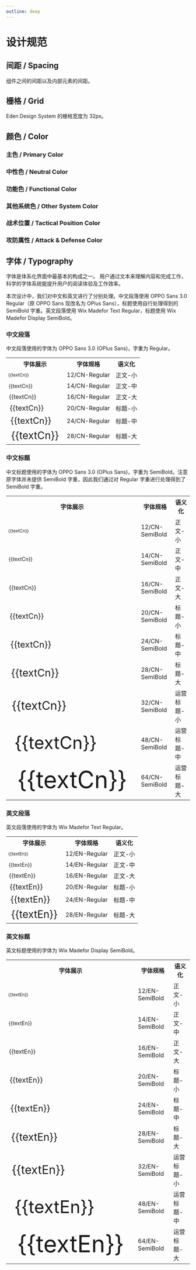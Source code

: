 ```yaml
---
outline: deep
---
```


# 设计规范

## 间距 / Spacing

组件之间的间距以及内部元素的间距。

<script setup>
  import ColorPalette from "@components/docs/ColorPalette.vue";
  import ColorPaletteGroup from "@components/docs/ColorPaletteGroup.vue";

    const columns = [
      {
          title: "间距",
      dataIndex: "spacing",
      },
      {
        title: "描述",
        dataIndex: "description",
      },
      {
        title: "例",
        dataIndex: "example",
      }
    ];

    const data = [
      {
        spacing: "1px",
        description: "小型组件中父元素的 padding",
        example: "small 尺寸的 Tag 中，标签文字到边框的距离",
      },
      {
        spacing: "2px",
        description: "小型组件中标题和辅助信息的间距",
        example: "normal 尺寸的 Tag 中，标签文字到边框的距离",
      },
      {
        spacing: "4px",
        description: "多层嵌套组件内部元素的间距",
        example: "large 尺寸的 Tag 中，标签文字到边框的距离",
      },
      {
        spacing: "8px",
        description: "组件内部元素的一般间距；互相关联的组件之间的间距",
        example: "MomoTalk 选项卡片中两个选项之间的间距",
      },
      {
        spacing: "10px",
        description: ""
      },
      {
        spacing: "12px",
        description: ""
      },
      {
        spacing: "16px",
        description: "组件间元素的一般间距"
      },
      {
        spacing: "32px",
        description: "大型组件或布局间的间距，栅格单元格尺寸"
      },
    ]

    const aronaBlueGroup = {
    token: "阿罗娜蓝 / Arona Blue",
    description: "阿罗娜蓝是 Eden Design System 的主色，用于品牌标识和主要操作元素。",
    primary: true,
    background: false,
    palettes: [
      {
        color: "#2773E1",
        darkColor: "#4B91E7",
        description: "常规",
        token: "arona-blue-6",
      },
      {
        color: "#4A91E7",
        darkColor: "#397EE1",
        description: "悬浮",
        token: "arona-blue-5",
      },
      {
        color: "#1857BC",
        darkColor: "#70ADED",
        description: "点击",
        token: "arona-blue-7",
      },
      {
        color: "#6FACED",
        darkColor: "#225DBC",
        description: "特殊场景",
        token: "arona-blue-4",
      },
      {
        color: "#96C6F3",
        darkColor: "#114097",
        description: "一般禁用",
        token: "arona-blue-3",
      },
      {
        color: "#BEDEF9",
        darkColor: "#052772",
        description: "文字禁用",
        token: "arona-blue-2",
      },
      {
        color: "#E8F5FF",
        darkColor: "#00164D",
        description: "浅色/白底悬浮",
        token: "arona-blue-1",
      },
    ]
  }

  const grayGroup = {
    token: "灰度 / Gray",
    description: "灰度色卡包含了从纯黑到纯白共 9 个色阶。",
    palettes: [
      {
        color: "#000",
        description: "纯黑",
        token: "color-gray-9",
      },
      {
        color: "#141414",
        description: "8 度灰",
        token: "color-gray-8",
      },
      {
        color: "#242424",
        description: "14 度灰",
        token: "color-gray-7",
      },
      {
        color: "#404040",
        description: "25 度灰",
        token: "color-gray-6",
      },
      {
        color: "#7c7c7c",
        description: "49 度灰",
        token: "color-gray-5",
      },
      {
        color: "#c0c0c0",
        description: "75 度灰",
        token: "color-gray-4",
      },
      {
        color: "#dfdfdf",
        description: "87 度灰",
        token: "color-gray-3",
      },
      {
        color: "#f2f2f2",
        description: "95 度灰",
        token: "color-gray-2",
      },
      {
        color: "#fff",
        description: "纯白",
        token: "color-gray-1",
      },
    ]
  }

  const fillGroup = {
    token: "填充色 / Fill",
    description: "填充色用于非主要类型的图标填充，以及部分元素的背景填充。",
    palettes: [
      {
        color: "#A3A3A5",
        darkColor: "#4B4B4B",
        description: "强调/图标/特殊场景",
        token: "color-fill-5",
      },
      {
        color: "#818181",
        darkColor: "#828284",
        description: "重/特殊场景",
        token: "color-fill-4",
      },
      {
        color: "#c0c0c0",
        darkColor: "#474749",
        description: "深/灰底悬浮",
        token: "color-fill-3",
      },
      {
        color: "#dfdfdf",
        darkColor: "#414144",
        description: "一般/常规/白底悬浮",
        token: "color-fill-2",
      },
      {
        color: "#f2f2f2",
        darkColor: "#37373A",
        description: "浅/禁用",
        token: "color-fill-1",
      },
      {
        color: "#fff",
        darkColor: "#242424",
        description: "白色",
        token: "color-fill-base",
      },
    ]
  }

  const textGroup = {
    token: "文字 / Text",
    description: "用于文本内容的展示。",
    palettes: [
      {
        color: "#242424",
        darkColor: "#fff",
        description: "强调/正文标题",
        token: "color-text-5",
      },
      {
        color: "#505050",
        darkColor: "#B8B8B8",
        description: "次强调/正文标题",
        token: "color-text-4",
      },
      {
        color: "#7c7c7c",
        darkColor: "#8C8C8C",
        description: "次要信息",
        token: "color-text-3",
      },
      {
        color: "#bdbdbd",
        darkColor: "#8C8C8C",
        description: "置灰信息",
        token: "color-text-2",
      },
      {
        color: "#fff",
        darkColor: "#1C1C1E",
        description: "纯白文字",
        token: "color-text-1",
      },
    ]
  }

  const borderGroup = {
    token: "边框 / Border",
    description: "用于边框的颜色。",
    palettes: [
      {
        color: "#a0a0a0",
        darkColor: "#6B6B6B",
        description: "重/按钮描边",
        token: "color-border-4",
      },
      {
        color: "#b3b3b3",
        darkColor: "#575757",
        description: "深/悬浮",
        token: "color-border-3",
      },
      {
        color: "#ececec",
        darkColor: "#474749",
        description: "一般",
        token: "color-border-2",
      },
      {
        color: "#f2f2f2",
        darkColor: "#37373A",
        description: "浅",
        token: "color-border-1",
      },
    ]
  }

  const successGroup = {
    token: "成功 / Success",
    description: "用于成功、通过状态的提示。",
    palettes: [
      {
        color: "#00b42a",
        darkColor: "#8ED051",
        description: "常规",
        token: "success-6",
      },
      {
        color: "#88d045",
        darkColor: "#7AC43D",
        description: "悬浮",
        token: "success-5",
      },
      {
        color: "#53a618",
        darkColor: "#AADC74",
        description: "点击",
        token: "success-7",
      },
      {
        color: "#c0e790",
        darkColor: "#408814",
        description: "禁用",
        token: "success-3",
      },
      {
        color: "#dbf3ba",
        darkColor: "#296A07",
        description: "特殊场景",
        token: "success-2",
      },
      {
        color: "#f6ffe8",
        darkColor: "#184D00",
        description: "浅色背景",
        token: "success-1",
      },
    ]
  }

  const warningGroup = {
    token: "警告 / Warning",
    description: "主要用于警告、重点提醒、等待类色彩。",
    palettes: [
      {
        color: "#ffd700",
        darkColor: "#FF9626",
        description: "常规",
        token: "warning-6",
      },
      {
        color: "#FF9A2E",
        darkColor: "#FF8D1F",
        description: "悬浮",
        token: "warning-5",
      },
      {
        color: "#D25F00",
        darkColor: "#FFB357",
        description: "点击",
        token: "warning-7",
      },
      {
        color: "#FFCF8B",
        darkColor: "#A64B0A",
        description: "禁用",
        token: "warning-3",
      },
      {
        color: "#FFE4BA",
        darkColor: "#793004",
        description: "特殊场景",
        token: "warning-2",
      },
      {
        color: "#FFF7E8",
        darkColor: "#4D1B00",
        description: "浅色背景",
        token: "warning-1",
      },
    ]
  }

  const dangerGroup = {
    token: "错误 / Danger",
    description: "主要用于危险、错误、失败状态的提示。",
    palettes: [
      {
        color: "#E9583B",
        darkColor: "#ED7D60",
        description: "常规",
        token: "danger-6",
      },
      {
        color: "#ED795B",
        darkColor: "#E96449",
        description: "悬浮",
        token: "danger-5",
      },
      {
        color: "#C23A25",
        darkColor: "#F29B81",
        description: "点击",
        token: "danger-7",
      },
      {
        color: "#F6B79F",
        darkColor: "#9B2215",
        description: "禁用",
        token: "danger-3",
      },
      {
        color: "#FBD4C3",
        darkColor: "#740D05",
        description: "特殊场景",
        token: "danger-2",
      },
      {
        color: "#FFF0E8",
        darkColor: "#4D0300",
        description: "浅色背景",
        token: "danger-1",
      },
    ]
  }

  const planaPinkGroup = {
    token: "普拉娜粉 / Plana Pink",
    description: "普拉娜粉是阿罗娜蓝的反色，用于品牌标识和主要操作元素。",
    palettes: [
      {
        color: "#E62C8C",
        darkColor: "#EB509B",
        description: "常规",
        token: "plana-pink-6",
      },
      {
        color: "#EB4F9A",
        darkColor: "#E63E95",
        description: "悬浮",
        token: "plana-pink-5",
      },
      {
        color: "#C01B76",
        darkColor: "#F076AD",
        description: "点击",
        token: "plana-pink-7",
      },
      {
        color: "#F599BF",
        darkColor: "#991462",
        description: "特殊场景",
        token: "plana-pink-3",
      },
      {
        color: "#FAC0D6",
        darkColor: "#73074A",
        description: "特殊场景",
        token: "plana-pink-2",
      },
      {
        color: "#FFE8F0",
        darkColor: "#4D0032",
        description: "浅色背景",
        token: "plana-pink-1",
      },
    ]
  }

  const strikerGroup = {
    token: "突击位｜错误 / Striker｜Danger",
    description: "用于表现游戏中的战术位置。",
    palettes: dangerGroup.palettes.map((palette) => {
      return {
        ...palette,
        token: palette.token.replace("danger", "striker"),
      }
    })
  }

  const specialGroup = {
    token: "特种位｜阿罗娜蓝 / Special｜Arona Blue",
    description: "用于表现游戏中的战术位置。",
    palettes: aronaBlueGroup.palettes.filter(i => "arona-blue-4" !== i.token).map((palette) => {
      return {
        ...palette,
        color: palette.color,
        token: palette.token.replace("arona-blue", "special"),
      }
    })
  }

  const explosionGroup = {
    token: "爆发 / Explosion",
    description: "用于表现游戏中的攻击和防御属性。",
    palettes: [
      {
        color: "#C23A25",
        darkColor: "#CE5D46",
        description: "常规",
        token: "explosion-6",
      },
      {
        color: "#CE5C45",
        darkColor: "#C24735",
        description: "悬浮",
        token: "explosion-5",
      },
      {
        color: "#A52618",
        darkColor: "#DA816B",
        description: "点击",
        token: "explosion-7",
      },
      {
        color: "#E7A48F",
        darkColor: "#871912",
        description: "禁用",
        token: "explosion-3",
      },
      {
        color: "#F3C9BA",
        darkColor: "#6A0906",
        description: "特殊场景",
        token: "explosion-2",
      },
      {
        color: "#FFEFE8",
        darkColor: "#4D0000",
        description: "浅色背景",
        token: "explosion-1",
      },
    ]
  }

  const pierceGroup = {
    token: "贯通 / Pierce",
    description: "用于表现游戏中的攻击和防御属性。",
    palettes: [
      {
        color: "#CC9213",
        darkColor: "#D6A834",
        description: "常规",
        token: "pierce-6",
      },
      {
        color: "#D6A937",
        darkColor: "#CC9827",
        description: "悬浮",
        token: "pierce-5",
      },
      {
        color: "#AC740C",
        darkColor: "#E0C05D",
        description: "点击",
        token: "pierce-7",
      },
      {
        color: "#EBD589",
        darkColor: "#8C5B0D",
        description: "禁用",
        token: "pierce-3",
      },
      {
        color: "#F5E9B7",
        darkColor: "#6C4105",
        description: "特殊场景",
        token: "pierce-2",
      },
      {
        color: "#FFFCE8",
        darkColor: "#4D2A00",
        description: "浅色背景",
        token: "pierce-1",
      },
    ]
  }

  const unarmedGroup = {
    token: "神秘 / Unarmed",
    description: "用于表现游戏中的攻击和防御属性。",
    palettes: [
      {
        color: "#216F9C",
        darkColor: "#408BB0",
        description: "常规",
        token: "unarmed-6",
      },
      {
        color: "#3E8AB0",
        darkColor: "#2C739C",
        description: "悬浮",
        token: "unarmed-5",
      },
      {
        color: "#165A88",
        darkColor: "#62A7C4",
        description: "点击",
        token: "unarmed-7",
      },
      {
        color: "#88C2D7",
        darkColor: "#0E4874",
        description: "禁用",
        token: "unarmed-3",
      },
      {
        color: "#B5DFEB",
        darkColor: "#043660",
        description: "特殊场景",
        token: "unarmed-2",
      },
      {
        color: "#E8FAFF",
        darkColor: "#00264D",
        description: "浅色背景",
        token: "unarmed-1",
      }
    ]
  }

  const vibrateGroup = {
    token: "振动 / Vibrate",
    description: "用于表现游戏中的攻击和防御属性。",
    palettes: [
      {
        color: "#995AA6",
        darkColor: "#B07FB8",
        description: "常规",
        token: "vibrate-6",
      },
      {
        color: "#AE71B8",
        darkColor: "#995CA6",
        description: "悬浮",
        token: "vibrate-5",
      },
      {
        color: "#7F3A90",
        darkColor: "#C498CA",
        description: "点击",
        token: "vibrate-7",
      },
      {
        color: "#D8A7DB",
        darkColor: "#652179",
        description: "禁用",
        token: "vibrate-3",
      },
      {
        color: "#ECC6ED",
        darkColor: "#4C0D63",
        description: "特殊场景",
        token: "vibrate-2",
      },
      {
        color: "#FFE8FF",
        darkColor: "#36004D",
        description: "浅色背景",
        token: "vibrate-1",
      }
    ]
  }

  const textCn = "实用、美观与友好的三位一体"
  const textEn = "Pragmatic, aesthetic, friendly"
</script>

<a-table :columns="columns" :data="data" :pagination="false" size="medium" :bordered="false"></a-table>

## 栅格 / Grid

Eden Design System 的栅格宽度为 32px。

## 颜色 / Color

### 主色 / Primary Color

<ColorPaletteGroup :group="aronaBlueGroup" />

### 中性色 / Neutral Color

<ColorPaletteGroup :group="grayGroup" />
<a-space />
<ColorPaletteGroup :group="fillGroup" />
<a-space />
<ColorPaletteGroup :group="textGroup" />
<a-space />
<ColorPaletteGroup :group="borderGroup" />

### 功能色 / Functional Color

<ColorPaletteGroup :group="successGroup" />
<a-space />
<ColorPaletteGroup :group="warningGroup" />
<a-space />
<ColorPaletteGroup :group="dangerGroup" />

### 其他系统色 / Other System Color

<ColorPaletteGroup :group="planaPinkGroup" />

### 战术位置 / Tactical Position Color

<ColorPaletteGroup :group="strikerGroup" />
<a-space />
<ColorPaletteGroup :group="specialGroup" />

### 攻防属性 / Attack & Defense Color

<ColorPaletteGroup :group="explosionGroup" />
<a-space />
<ColorPaletteGroup :group="pierceGroup" />
<a-space />
<ColorPaletteGroup :group="unarmedGroup" />

## 字体 / Typography

字体是体系化界面中最基本的构成之一。
用户通过文本来理解内容和完成工作，科学的字体系统能提升用户的阅读体验及工作效率。

本次设计中，我们对中文和英文进行了分别处理。中文段落使用 OPPO Sans 3.0 Regular（原 OPPO Sans 现改名为 OPlus Sans），标题使用自行处理得到的 SemiBold 字重。英文段落使用 Wix Madefor Text Regular，标题使用 Wix Madefor Display SemiBold。

### 中文段落

中文段落使用的字体为 OPPO Sans 3.0 (OPlus Sans)，字重为 Regular。

<table class="w-full">
<tr>
  <th>字体展示</th>
  <th>字体规格</th>
  <th>语义化</th>
</tr>
<tr>
  <td style="font-size: 12px">{{textCn}}</td>
  <td>12/CN-Regular</td>
  <td>正文-小</td>
</tr>
<tr>
  <td style="font-size: 14px">{{textCn}}</td>
  <td>14/CN-Regular</td>
  <td>正文-中</td>
</tr>
<tr>
  <td style="font-size: 16px">{{textCn}}</td>
  <td>16/CN-Regular</td>
  <td>正文-大</td>
</tr>
<tr>
  <td style="font-size: 20px">{{textCn}}</td>
  <td>20/CN-Regular</td>
  <td>标题-小</td>
</tr>
<tr>
  <td style="font-size: 24px">{{textCn}}</td>
  <td>24/CN-Regular</td>
  <td>标题-中</td>
</tr>
<tr>
  <td style="font-size: 28px">{{textCn}}</td>
  <td>28/CN-Regular</td>
  <td>标题-大</td>
  </tr>
</table>

### 中文标题

中文标题使用的字体为 OPPO Sans 3.0 (OPlus Sans)，字重为 SemiBold。注意原字体并未提供 SemiBold 字重，因此我们通过对 Regular 字重进行处理得到了 SemiBold 字重。

<table class="w-full">
<tr>
<th>字体展示</th>
<th>字体规格</th>
<th>语义化</th>
</tr>
<tr>
  <td class="title" style="font-size: 12px">{{textCn}}</td>
  <td>12/CN-SemiBold</td>
  <td>正文-小</td>
</tr>
<tr>
  <td class="title" style="font-size: 14px">{{textCn}}</td>
  <td>14/CN-SemiBold</td>
  <td>正文-中</td>
</tr>
<tr>
  <td class="title" style="font-size: 16px">{{textCn}}</td>
  <td>16/CN-SemiBold</td>
  <td>正文-大</td>
</tr>
<tr>
  <td class="title" style="font-size: 20px">{{textCn}}</td>
  <td>20/CN-SemiBold</td>
  <td>标题-小</td>
</tr>
<tr>
  <td class="title" style="font-size: 24px">{{textCn}}</td>
  <td>24/CN-SemiBold</td>
  <td>标题-中</td>
</tr>
<tr>
  <td class="title" style="font-size: 28px">{{textCn}}</td>
  <td>28/CN-SemiBold</td>
  <td>标题-大</td>
</tr>
<tr>
<td class="title" style="font-size: 32px">{{textCn}}</td>
<td>32/CN-SemiBold</td>
<td>运营标题-小</td>
</tr>
<tr>
<td class="title" style="font-size: 48px">{{textCn}}</td>
<td>48/CN-SemiBold</td>
<td>运营标题-中</td>
</tr>
<tr>
<td class="title" style="font-size: 64px">{{textCn}}</td>
<td>64/CN-SemiBold</td>
<td>运营标题-大</td>
</tr>
</table>

### 英文段落

英文段落使用的字体为 Wix Madefor Text Regular。

<table class="w-full">
<tr>
<th>字体展示</th>
<th>字体规格</th>
<th>语义化</th>
</tr>
<tr>
  <td style="font-size: 12px">{{textEn}}</td>
  <td>12/EN-Regular</td>
  <td>正文-小</td>
</tr>
<tr>
  <td style="font-size: 14px">{{textEn}}</td>
  <td>14/EN-Regular</td>
  <td>正文-中</td>
</tr>
<tr>
  <td style="font-size: 16px">{{textEn}}</td>
  <td>16/EN-Regular</td>
  <td>正文-大</td>
</tr>
<tr>
  <td style="font-size: 20px">{{textEn}}</td>
  <td>20/EN-Regular</td>
  <td>标题-小</td>
</tr>
<tr>
  <td style="font-size: 24px">{{textEn}}</td>
  <td>24/EN-Regular</td>
  <td>标题-中</td>
</tr>
<tr>
  <td style="font-size: 28px">{{textEn}}</td>
  <td>28/EN-Regular</td>
  <td>标题-大</td>
</tr>
</table>

### 英文标题

英文标题使用的字体为 Wix Madefor Display SemiBold。

<table class="w-full">
<tr>
<th>字体展示</th>
<th>字体规格</th>
<th>语义化</th>
</tr>
<tr>
  <td class="title" style="font-size: 12px">{{textEn}}</td>
  <td>12/EN-SemiBold</td>
  <td>正文-小</td>
</tr>
<tr>
  <td class="title" style="font-size: 14px">{{textEn}}</td>
  <td>14/EN-SemiBold</td>
  <td>正文-中</td>
</tr>
<tr>
  <td class="title" style="font-size: 16px">{{textEn}}</td>
  <td>16/EN-SemiBold</td>
  <td>正文-大</td>
</tr>
<tr>
  <td class="title" style="font-size: 20px">{{textEn}}</td>
  <td>20/EN-SemiBold</td>
  <td>标题-小</td>
</tr>
<tr>
  <td class="title" style="font-size: 24px">{{textEn}}</td>
  <td>24/EN-SemiBold</td>
  <td>标题-中</td>
</tr>
<tr>
  <td class="title" style="font-size: 28px">{{textEn}}</td>
  <td>28/EN-SemiBold</td>
  <td>标题-大</td>
</tr>
<tr>
<td class="title" style="font-size: 32px">{{textEn}}</td>
<td>32/EN-SemiBold</td>
<td>运营标题-小</td>
</tr>
<tr>
<td class="title" style="font-size: 48px">{{textEn}}</td>
<td>48/EN-SemiBold</td>
<td>运营标题-中</td>
</tr>
<tr>
<td class="title" style="font-size: 64px">{{textEn}}</td>
<td>64/EN-SemiBold</td>
<td>运营标题-大</td>
</tr>
</table>
